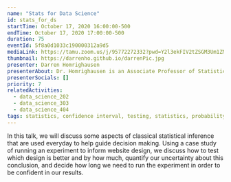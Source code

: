 ```yaml
---
name: "Stats for Data Science"
id: stats_for_ds
startTime: October 17, 2020 16:00:00-500
endTime: October 17, 2020 17:00:00-500
duration: 75
eventId: 5f8a0d1033c190000312a9d5
mediaLink: https://tamu.zoom.us/j/95772272332?pwd=Y2l3ekFIV2tZSGM3Um1ZMkp0S1ZnZz09
thumbnail: https://darrenho.github.io/darrenPic.jpg
presenter: Darren Homrighausen
presenterAbout: Dr. Homrighausen is an Associate Professor of Statistics at Texas A & M University. Prior to teaching, Dr. Homrighausen recieved a Ph.D and M.S in statistics from Carnegie Mellon University
presenterSocials: []
priority: 7
relatedActivities:
  - data_science_202
  - data_science_303
  - data_science_404
tags: statistics, confidence interval, testing, statistics, probability distributions, sampling bias, r
---
```


In this talk, we will discuss some aspects of classical statistical inference that are used everyday to help guide decision making. Using a case study of running an experiment to inform website design, we discuss how to test which design is better and by how much, quantify our uncertainty about this conclusion, and decide how long we need to run the experiment in order to be confident in our results.
